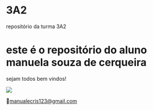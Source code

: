 # 3A2

repositório da turma 3A2

# este é o repositório do aluno manuela souza de cerqueira

sejam todos bem vindos!

![](https://media1.tenor.com/m/hWtfOBiIga0AAAAC/pompompurin-pom-pom-purin.gif)

📧manualecris123@gmail.com 
